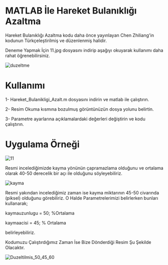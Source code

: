# MATLAB İle Hareket Bulanıklığı Azaltma
Hareket Bulanıklığı Azaltma kodu daha önce yayınlayan Chen Zhiliang'in kodunun Türkçeleştirilmiş ve düzenlenmiş halidir. 

Deneme Yapmak İçin 11.jpg dosyasını indirip aşağıyı okuyarak kullanımı daha rahat öğrenebilirsiniz.

![duzeltme](https://user-images.githubusercontent.com/48344066/76417992-e96e4a00-63ae-11ea-9f4e-7df676233be4.PNG)

# Kullanımı

1- Hareket_Bulanikligi_Azalt.m dosyasını indirin ve matlab ile çalıştırın. 

2- Resim Okuma kısmına bozulmuş görüntünüzün dosya yolunu belirtin.

3- Parametre ayarlarına açıklamalardaki değerleri değiştirin ve kodu çalıştırın.

# Uygulama Örneği

![11](https://user-images.githubusercontent.com/48344066/76417441-ed4d9c80-63ad-11ea-9243-594a1457c585.jpg)

Resmi incelediğimizde kayma yönünün çapramazlama olduğunu ve ortalama olarak 40-50 derecelik bir açı ile olduğunu söyleyebiliriz. 

![kayma](https://user-images.githubusercontent.com/48344066/76417723-6c42d500-63ae-11ea-8229-f14f650143d3.PNG)

Resmi yakından incelediğimiz zaman ise kayma miktarının 45-50 civarında (piksel) olduğunu görebiliriz.
O Halde Parametrelerimizi belirlerken bunları kullanarak;

kaymauzunlugu = 50;       %Ortalama

kaymaacisi = 45;    % Ortalama 

belirleyebiliriz.

Kodumuzu Çalıştırdığımız Zaman İse Bize Dönderdiği Resim Şu Şekilde Olacaktır.

![Duzeltilmis_50_45_60](https://user-images.githubusercontent.com/48344066/76417884-bb890580-63ae-11ea-9351-0aa10e554312.png)

